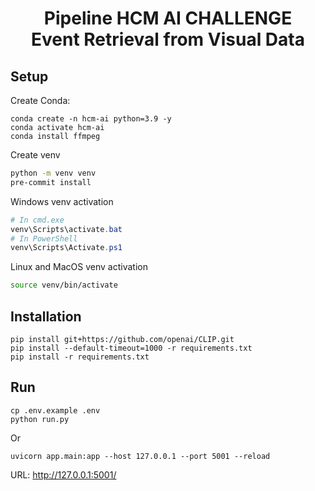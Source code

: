 <h1><center>Pipeline HCM AI CHALLENGE <br> Event Retrieval from Visual Data</center></h1>

## Setup 
Create Conda:
```
conda create -n hcm-ai python=3.9 -y
conda activate hcm-ai
conda install ffmpeg
```
Create venv
```sh
python -m venv venv
pre-commit install
```

Windows venv activation
```powershell
# In cmd.exe
venv\Scripts\activate.bat
# In PowerShell
venv\Scripts\Activate.ps1
```

Linux and MacOS venv activation
```sh
source venv/bin/activate
```
## Installation
```
pip install git+https://github.com/openai/CLIP.git
pip install --default-timeout=1000 -r requirements.txt
pip install -r requirements.txt
```

## Run 
```
cp .env.example .env
python run.py
```
Or
```
uvicorn app.main:app --host 127.0.0.1 --port 5001 --reload
```

URL: http://127.0.0.1:5001/

